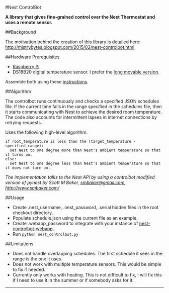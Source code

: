 #Nest ControlBot

**A library that gives fine-grained control over the Nest Thermostat and uses a remote sensor.**

##Background

The motivation behind the creation of this library is detailed here:
http://mistrybytes.blogspot.com/2015/02/nest-controlbot.html

##Hardware Prerequisites

* [Raspberry Pi](http://www.raspberrypi.org/).
* DS18B20 digital temperature sensor. I prefer the [long movable version](http://www.amazon.com/Vktech-DS18b20-Waterproof-Temperature-Transmitter/dp/B00CHEZ250/).

Assemble both using these [instructions](https://learn.adafruit.com/downloads/pdf/adafruits-raspberry-pi-lesson-11-ds18b20-temperature-sensing.pdf).

##Algorithm

The controlbot runs continuously and checks a specified JSON schedules file. If the current time
falls in the range specified in the schedules file, then it starts communicating with Nest to
achieve the desired room temperature. The code also accounts for intermittent lapses in internet
connections by retrying requests.

Uses the following high-level algorithm:
```
if root_temperature is less than the (target_temperature - specified_range):
  set Nest to one degree more than Nest's ambient temperature so that it turns on.
else:
  set Nest to one degree less than Nest's ambient temperature so that it does not turn on.
```
*The implementation talks to the Nest API by using a controlbot modified version of pynest by Scott M Baker, smbaker@gmail.com, http://www.smbaker.com/*

##Usage

* Create .nest_username, .nest_password, .serial hidden files in the root checkout directory.
* Populate schedule.json using the current file as an example.
* Create .webapp_password to integrate with your instance of [nest-controlbot-webapp](https://github.com/rmistry/nest-controlbot-webapp).
* Run `python nest_controlbot.py`

##Limitations

* Does not handle overlapping schedules. The first schedule it sees in the range is the one it uses.
* Does not work with multiple temperature sensors. This would be simple to fix if needed.
* Currently only works with heating. This is not difficult to fix, I will fix this if I need to use it in the summer or if somebody asks for it.

---

